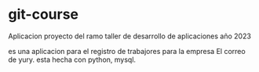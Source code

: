 # git-course
Aplicacion proyecto del ramo taller de desarrollo de aplicaciones año 2023

es una aplicacion para el registro de trabajores para la empresa El correo de yury.
esta hecha con python, mysql. 
